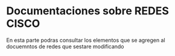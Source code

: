 # Documentaciones sobre REDES CISCO
En esta parte podras consultar los elementos que se agregen al docuemntos de redes que sestare modificando
